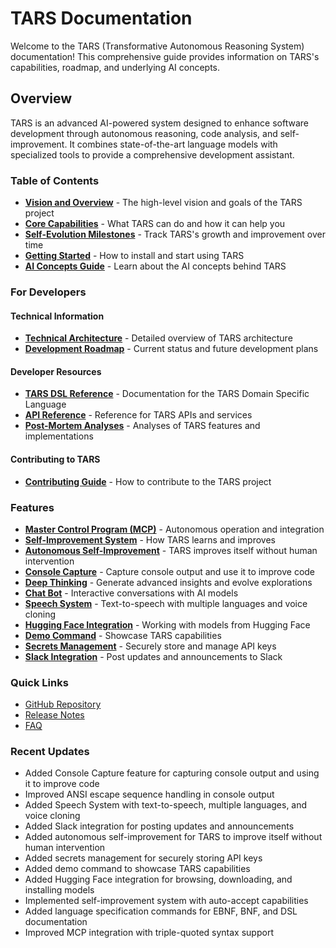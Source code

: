 # TARS Documentation

Welcome to the TARS (Transformative Autonomous Reasoning System) documentation! This comprehensive guide provides information on TARS's capabilities, roadmap, and underlying AI concepts.

## Overview

TARS is an advanced AI-powered system designed to enhance software development through autonomous reasoning, code analysis, and self-improvement. It combines state-of-the-art language models with specialized tools to provide a comprehensive development assistant.

### Table of Contents

* [**Vision and Overview**](vision.md) - The high-level vision and goals of the TARS project
* [**Core Capabilities**](capabilities.md) - What TARS can do and how it can help you
* [**Self-Evolution Milestones**](evolution.md) - Track TARS's growth and improvement over time
* [**Getting Started**](getting-started.md) - How to install and start using TARS
* [**AI Concepts Guide**](ai-concepts/index.md) - Learn about the AI concepts behind TARS

### For Developers

#### Technical Information

* [**Technical Architecture**](architecture.md) - Detailed overview of TARS architecture
* [**Development Roadmap**](roadmap.md) - Current status and future development plans

#### Developer Resources

* [**TARS DSL Reference**](DSL/index.md) - Documentation for the TARS Domain Specific Language
* [**API Reference**](api/index.md) - Reference for TARS APIs and services
* [**Post-Mortem Analyses**](post-mortem/index.md) - Analyses of TARS features and implementations

#### Contributing to TARS

* [**Contributing Guide**](contributing.md) - How to contribute to the TARS project

### Features

* [**Master Control Program (MCP)**](features/mcp.md) - Autonomous operation and integration
* [**Self-Improvement System**](features/self-improvement.md) - How TARS learns and improves
* [**Autonomous Self-Improvement**](features/auto-improve.md) - TARS improves itself without human intervention
* [**Console Capture**](CONSOLE_CAPTURE.md) - Capture console output and use it to improve code
* [**Deep Thinking**](features/deep-thinking.md) - Generate advanced insights and evolve explorations
* [**Chat Bot**](features/chat.md) - Interactive conversations with AI models
* [**Speech System**](features/speech.md) - Text-to-speech with multiple languages and voice cloning
* [**Hugging Face Integration**](features/huggingface.md) - Working with models from Hugging Face
* [**Demo Command**](features/demo.md) - Showcase TARS capabilities
* [**Secrets Management**](features/secrets.md) - Securely store and manage API keys
* [**Slack Integration**](features/slack.md) - Post updates and announcements to Slack

### Quick Links

* [GitHub Repository](https://github.com/GuitarAlchemist/tars)
* [Release Notes](release-notes.md)
* [FAQ](faq.md)

### Recent Updates

* Added Console Capture feature for capturing console output and using it to improve code
* Improved ANSI escape sequence handling in console output
* Added Speech System with text-to-speech, multiple languages, and voice cloning
* Added Slack integration for posting updates and announcements
* Added autonomous self-improvement for TARS to improve itself without human intervention
* Added secrets management for securely storing API keys
* Added demo command to showcase TARS capabilities
* Added Hugging Face integration for browsing, downloading, and installing models
* Implemented self-improvement system with auto-accept capabilities
* Added language specification commands for EBNF, BNF, and DSL documentation
* Improved MCP integration with triple-quoted syntax support